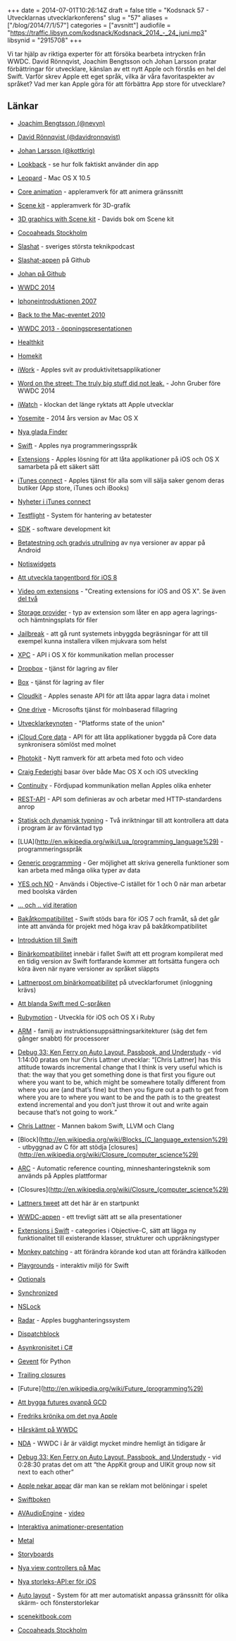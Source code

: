 +++
date = 2014-07-01T10:26:14Z
draft = false
title = "Kodsnack 57 - Utvecklarnas utvecklarkonferens"
slug = "57"
aliases = ["/blog/2014/7/1/57"]
categories = ["avsnitt"]
audiofile = "https://traffic.libsyn.com/kodsnack/Kodsnack_2014_-_24_juni.mp3"
libsynid = "2915708"
+++

Vi tar hjälp av riktiga experter för att försöka bearbeta intrycken från WWDC. David Rönnqvist, Joachim Bengtsson och Johan Larsson pratar förbättringar för utvecklare, känslan av ett nytt Apple och förstås en hel del Swift. Varför skrev Apple ett eget språk, vilka är våra favoritaspekter av språket? Vad mer kan Apple göra för att förbättra App store för utvecklare?

## Länkar ##

* [Joachim Bengtsson (@nevyn)](https://www.twitter.com/nevyn)
* [David Rönnqvist (@davidronnqvist)](https://www.twitter.com/davidronnqvist)
* [Johan Larsson (@kottkrig)](https://www.twitter.com/kottkrig)

* [Lookback](https://lookback.io) - se hur folk faktiskt använder din app
* [Leopard](http://en.wikipedia.org/wiki/Mac_OS_X_Leopard) - Mac OS X 10.5
* [Core animation](http://en.wikipedia.org/wiki/Core_Animation) - appleramverk för att animera gränssnitt
* [Scene kit](https://developer.apple.com/library/prerelease/ios/documentation/SceneKit/Reference/SceneKit_Framework/index.html) - appleramverk för 3D-grafik
* [3D graphics with Scene kit](http://www.scenekitbook.com) - Davids bok om Scene kit
* [Cocoaheads Stockholm](http://www.meetup.com/CocoaHeads-Stockholm/)
* [Slashat](http://slashat.se) - sveriges största teknikpodcast
* [Slashat-appen](https://github.com/Slashat) på Github
* [Johan på Github](https://github.com/kottkrig)
* [WWDC 2014](https://developer.apple.com/wwdc/)
* [Iphoneintroduktionen 2007](https://www.youtube.com/watch?v=t4OEsI0Sc_s)
* [Back to the Mac-eventet 2010](https://www.youtube.com/playlist?list=PL6E1645BADEB54E16)
* [WWDC 2013 - öppningspresentationen](https://www.youtube.com/watch?v=ZIQ5zGOo6qE)
* [Healthkit](https://developer.apple.com/videos/wwdc/2014/?id=203)
* [Homekit](https://developer.apple.com/videos/wwdc/2014/?id=213)
* [iWork](http://www.apple.com/creativity-apps/mac/) - Apples svit av produktivitetsapplikationer
* [Word on the street: The truly big stuff did not leak.](https://twitter.com/gruber/status/473507289953861632) - John Gruber före WWDC 2014
* [iWatch](http://www.macrumors.com/roundup/iwatch/) - klockan det länge ryktats att Apple utvecklar
* [Yosemite](http://www.apple.com/osx/preview/) - 2014 års version av Mac OS X
* [Nya glada Finder](http://rack.3.mshcdn.com/media/ZgkyMDE0LzA2LzA1LzY1L2ZpbmRyZS43N2MyNi5qcGcKcAl0aHVtYgk4NTB4ODUwPgplCWpwZw/f785dd47/c13/findre.jpg)
* [Swift](https://developer.apple.com/swift/) - Apples nya programmeringsspråk
* [Extensions](https://developer.apple.com/library/prerelease/ios/documentation/General/Conceptual/ExtensibilityPG/indexhtml#//apple_ref/doc/uid/TP40014214) - Apples lösning för att låta applikationer på iOS och OS X samarbeta på ett säkert sätt
* [iTunes connect](https://itunesconnect.apple.com) - Apples tjänst för alla som vill sälja saker genom deras butiker (App store, iTunes och iBooks)
* [Nyheter i iTunes connect](https://developer.apple.com/videos/wwdc/2014/?id=302)
* [Testflight](https://developer.apple.com/support/appstore/TestFlight/) - System för hantering av betatester
* [SDK](http://en.wikipedia.org/wiki/Software_development_kit) - software development kit
* [Betatestning och gradvis utrullning](https://support.google.com/googleplay/android-developer/answer/3131213?hl=en) av nya versioner av appar på Android
* [Notiswidgets](https://developer.apple.com/library/prerelease/ios/documentation/General/Conceptual/ExtensibilityPG/NotificationCenter.html)
* [Att utveckla tangentbord för iOS 8](https://developer.apple.com/library/prerelease/ios/documentation/General/Conceptual/ExtensibilityPG/Keyboard.html)
* [Video om extensions](https://developer.apple.com/videos/wwdc/2014/?id=205) - "Creating extensions for iOS and OS X". Se även [del två](https://developer.apple.com/videos/wwdc/2014/?id=217)
* [Storage provider](https://developer.apple.com/library/prerelease/ios/documentation/General/Conceptual/ExtensibilityPG/FileProvider.html#//apple_ref/doc/uid/TP40014214-CH18-SW1) - typ av extension som låter en app agera lagrings- och hämtningsplats för filer
* [Jailbreak](http://en.wikipedia.org/wiki/IOS_jailbreaking) - att gå runt systemets inbyggda begräsningar för att till exempel kunna installera vilken mjukvara som helst
* [XPC](https://developer.apple.com/library/mac/documentation/macosx/conceptual/bpsystemstartup/chapters/CreatingXPCServices.html) - API i OS X för kommunikation mellan processer
* [Dropbox](https://www.dropbox.com) - tjänst för lagring av filer
* [Box](https://www.box.com) - tjänst för lagring av filer
* [Cloudkit](https://developer.apple.com/icloud/documentation/cloudkit-storage/) - Apples senaste API för att låta appar lagra data i molnet
* [One drive](https://onedrive.live.com/about/sv-se/) - Microsofts tjänst för molnbaserad fillagring
* [Utvecklarkeynoten](https://developer.apple.com/videos/wwdc/2014/?id=102) - "Platforms state of the union"
* [iCloud Core data](https://developer.apple.com/library/ios/documentation/General/Conceptual/iCloudDesignGuide/Chapters/DesignForCoreDataIniCloud.html) - API för att låta applikationer byggda på Core data synkronisera sömlöst med molnet
* [Photokit](https://developer.apple.com/library/prerelease/ios/documentation/Photos/Reference/Photos_Framework/index.html) - Nytt ramverk för att arbeta med foto och video
* [Craig Federighi](http://en.wikipedia.org/wiki/Craig_Federighi) basar över både Mac OS X och iOS utveckling
* [Continuity](https://www.apple.com/ios/ios8/continuity/) - Fördjupad kommunikation mellan Apples olika enheter
* [REST-API](http://en.wikipedia.org/wiki/Representational_state_transfer) - API som definieras av och arbetar med HTTP-standardens anrop 
* [Statisk och dynamisk typning](http://en.wikipedia.org/wiki/Type_system#Type_checking) - Två inriktningar till att kontrollera att data i program är av förväntad typ
* [LUA](http://en.wikipedia.org/wiki/Lua_(programming_language%29) - programmeringsspråk
* [Generic programming](http://en.wikipedia.org/wiki/Generic_programming) - Ger möjlighet att skriva generella funktioner som kan arbeta med många olika typer av data
* [YES och NO](http://stackoverflow.com/questions/690903/why-does-objective-c-use-yes-and-no-instead-of-1-and-0) - Används i Objective-C istället för 1 och 0 när man arbetar med boolska värden
* [... och .. vid iteration](http://en.wikipedia.org/wiki/Foreach_loop#Swift)
* [Bakåtkompatibilitet](http://stackoverflow.com/questions/24001778/do-swift-based-apps-work-on-os-x-10-9-ios-7-and-lower) - Swift stöds bara för iOS 7 och framåt, så det går inte att använda för projekt med höga krav på bakåtkompatibilitet
* [Introduktion till Swift](https://developer.apple.com/videos/wwdc/2014/?id=402)
* [Binärkompatibilitet](http://en.wikipedia.org/wiki/Binary_code_compatibility) innebär i fallet Swift att ett program kompilerat med en tidig version av Swift fortfarande kommer att fortsätta fungera och köra även när nyare versioner av språket släppts
* [Lattnerpost om binärkompatibilitet](https://devforums.apple.com/message/989931#989931) på utvecklarforumet (inloggning krävs)
* [Att blanda Swift med C-språken](https://developer.apple.com/library/prerelease/ios/documentation/Swift/Conceptual/BuildingCocoaApps/InteractingWithObjective-CAPIs.html#//apple_ref/doc/uid/TP40014216-CH4-XID_26)
* [Rubymotion](http://www.rubymotion.com) - Utveckla för iOS och OS X i Ruby
* [ARM](http://en.wikipedia.org/wiki/ARM_architecture) - familj av instruktionsuppsättningsarkitekturer (säg det fem gånger snabbt) för processorer
* [Debug 33: Ken Ferry on Auto Layout, Passbook, and Understudy](http://www.imore.com/debug-33-ken-ferry-auto-layout-passbook-and-understudy) - vid 1:14:00 pratas om hur Chris Lattner utvecklar: “[Chris Lattner] has this attitude towards incremental change that I think is very useful which is that: the way that you get something done is that first you figure out where you want to be, which might be somewhere totally different from where you are (and that’s fine) but then you figure out a path to get from where you are to where you want to be and the path is to the greatest extend incremental and you don’t just throw it out and write again because that’s not going to work.”
* [Chris Lattner](http://www.nondot.org/sabre/) - Mannen bakom Swift, LLVM och Clang
* [Block](http://en.wikipedia.org/wiki/Blocks_(C_language_extension%29) - utbyggnad av C för att stödja [closures](http://en.wikipedia.org/wiki/Closure_(computer_science%29)
* [ARC](http://en.wikipedia.org/wiki/Automatic_Reference_Counting) - Automatic reference counting, minneshanteringsteknik som används på Apples plattformar
* [Closures](http://en.wikipedia.org/wiki/Closure_(computer_science%29)
* [Lattners tweet](https://twitter.com/clattner_llvm/status/474082459860992000) att det här är en startpunkt
* [WWDC-appen](https://itunes.apple.com/se/app/wwdc/id640199958?mt=8) - ett trevligt sätt att se alla presentationer
* [Extensions i Swift](https://developer.apple.com/library/prerelease/ios/documentation/swift/conceptual/swift_programming_language/Extensions.html#//apple_ref/doc/uid/TP40014097-CH24-XID_191) - categories i Objective-C, sätt att lägga ny funktionalitet till existerande klasser, strukturer och uppräkningstyper
* [Monkey patching](http://en.wikipedia.org/wiki/Monkey_patch) - att förändra körande kod utan att förändra källkoden
* [Playgrounds](https://developer.apple.com/library/prerelease/ios/recipes/xcode_help-source_editor/ExploringandEvaluatingSwiftCodeinaPlayground/ExploringandEvaluatingSwiftCodeinaPlayground.html) - interaktiv miljö för Swift
* [Optionals](https://medium.com/@rrridges/swift-optionals-a10dcfd8aab5)
* [Synchronized](http://stackoverflow.com/questions/6317889/what-does-synchronized-do)
* [NSLock](https://developer.apple.com/library/mac/documentation/cocoa/reference/foundation/Classes/NSLock_Class/Reference/Reference.html)
* [Radar](https://bugreport.apple.com) - Apples bugghanteringssystem
* [Dispatchblock](http://cocoasamurai.blogspot.se/2009/09/guide-to-blocks-grand-central-dispatch.html)
* [Asynkronisitet i C#](http://msdn.microsoft.com/en-us/library/hh191443.aspx)
* [Gevent](http://www.gevent.org) för Python
* [Trailing closures](https://developer.apple.com/library/prerelease/ios/documentation/swift/conceptual/swift_programming_language/Closures.html#//apple_ref/doc/uid/TP40014097-CH11-XID_126)
* [Future](http://en.wikipedia.org/wiki/Future_(programming%29)
* [Att bygga futures ovanpå GCD](https://www.mikeash.com/pyblog/friday-qa-2010-02-26-futures.html)
* [Fredriks krönika om det nya Apple](http://techworld.idg.se/2.2524/1.564782/swift-skapar-nya-mojligheter-for-framtiden)
* [Hårskämt på WWDC](https://www.youtube.com/watch?v=qPS4J3aJzkQ)
* [NDA](http://oleb.net/blog/2014/06/apple-lifted-beta-nda/) - WWDC i år är väldigt mycket mindre hemligt än tidigare år
* [Debug 33: Ken Ferry on Auto Layout, Passbook, and Understudy](http://www.imore.com/debug-33-ken-ferry-auto-layout-passbook-and-understudy) - vid 0:28:30  pratas det om att “the AppKit group and UIKit group now sit next to each other”
* [Apple nekar appar](http://appleinsider.com/articles/14/06/09/apple-alters-app-store-rules-starts-denying-apps-for-incentivized-ads-sharing) där man kan se reklam mot belöningar i spelet
* [Swiftboken](https://itunes.apple.com/us/book/the-swift-programming-language/id881256329?mt=11)
* [AVAudioEngine](https://developer.apple.com/library/prerelease/ios/documentation/AVFoundation/Reference/AVAudioEngine_Class/index.html) - [video](https://developer.apple.com/videos/wwdc/2014/?id=502)
* [Interaktiva animationer-presentation](https://developer.apple.com/videos/wwdc/2014/?id=419)
* [Metal](https://developer.apple.com/videos/wwdc/2014/?id=603)
* [Storyboards](https://developer.apple.com/library/ios/referencelibrary/GettingStarted/RoadMapiOS/SecondTutorial.html)
* [Nya view controllers på Mac](https://developer.apple.com/library/prerelease/mac/samplecode/ViewController/Introduction/Intro.html#//apple_ref/doc/uid/DTS10004233)
* [Nya storleks-API:er för iOS](https://developer.apple.com/videos/wwdc/2014/?id=216)
* [Auto layout](https://developer.apple.com/library/ios/documentation/userexperience/conceptual/AutolayoutPG/Introduction/Introduction.html) - System för att mer automatiskt anpassa gränssnitt för olika skärm- och fönsterstorlekar
* [scenekitbook.com](http://www.scenekitbook.com)
* [Cocoaheads Stockholm](http://www.meetup.com/CocoaHeads-Stockholm/)
